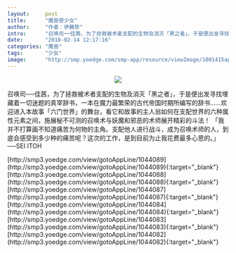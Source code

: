 ```yaml
---
layout:     post
title:      "魔兽使少女"
author:     "作者：伊藤势"
intro:      "召唤司──佳茜，为了拯救被术者支配的生物及消灭「黑之者」，于是便出发寻找埋藏着一切迷题的真宰辞书，一本在魔力最繁荣的古代帝国时期所编写的辞书……欢迎进入本故事「六门世界」的舞台，看它和故事的主人翁如何在支配世界的六种属性元素之间，施展秘不可测的召唤术与妖魔和邪恶的术师展开精彩的斗法！ 「我并不打算画不知道痛苦为何物的主角。支配他人进行战斗，成为召唤术师的人，到底会感受到多少种的痛苦呢？这次的工作，是到目前为止我花费最多心思的。」──SEI ITOH"
date:       "2018-02-14 12:17:16"
categories: "魔兽"
tags:       "少女"
image:      "http://smp.yoedge.com/smp-app/resource/viewImage/1001415appline.png"
---
```

<div style="text-align: center">
<p><img src="http://smp.yoedge.com/smp-app/resource/viewImage/1001415appline.png"/></p>
</div>
<p class="post-meta">
<span>召唤司──佳茜，为了拯救被术者支配的生物及消灭「黑之者」，于是便出发寻找埋藏着一切迷题的真宰辞书，一本在魔力最繁荣的古代帝国时期所编写的辞书……欢迎进入本故事「六门世界」的舞台，看它和故事的主人翁如何在支配世界的六种属性元素之间，施展秘不可测的召唤术与妖魔和邪恶的术师展开精彩的斗法！ 「我并不打算画不知道痛苦为何物的主角。支配他人进行战斗，成为召唤术师的人，到底会感受到多少种的痛苦呢？这次的工作，是到目前为止我花费最多心思的。」──SEI ITOH</span>
</p>
[http://smp3.yoedge.com/view/gotoAppLine/1044089](http://smp3.yoedge.com/view/gotoAppLine/1044089){:target="_blank"}
[http://smp3.yoedge.com/view/gotoAppLine/1044088](http://smp3.yoedge.com/view/gotoAppLine/1044088){:target="_blank"}
[http://smp3.yoedge.com/view/gotoAppLine/1044087](http://smp3.yoedge.com/view/gotoAppLine/1044087){:target="_blank"}
[http://smp3.yoedge.com/view/gotoAppLine/1044084](http://smp3.yoedge.com/view/gotoAppLine/1044084){:target="_blank"}
[http://smp3.yoedge.com/view/gotoAppLine/1044083](http://smp3.yoedge.com/view/gotoAppLine/1044083){:target="_blank"}
[http://smp3.yoedge.com/view/gotoAppLine/1044082](http://smp3.yoedge.com/view/gotoAppLine/1044082){:target="_blank"}


